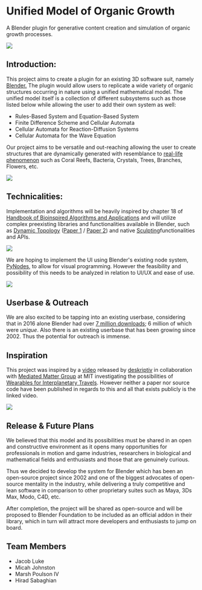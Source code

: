 # Unified Model of Organic Growth
A Blender plugin for generative content creation and simulation of organic growth processes.

![](http://i.imgur.com/uPNijRm.jpg)

Introduction:
-------------
This project aims to create a plugin for an existing 3D software suit, namely [Blender.](https://en.wikipedia.org/wiki/Blender_(software)) The plugin would allow users to replicate a wide variety of organic structures occurring in nature using a unified mathematical model. The unified model itself is a collection of different subsystems such as those listed below while allowing the user to add their own system as well:

*   Rules-Based System and Equation-Based System
*   Finite Difference Scheme and Cellular Automata
*   Cellular Automata for Reaction-Diffusion Systems
*   Cellular Automata for the Wave Equation

Our project aims to be versatile and out-reaching allowing the user to create structures that are dynamically generated with resemblance to [real-life phenomenon](https://en.wikipedia.org/wiki/Patterns_in_nature) such as Coral Reefs, Bacteria, Crystals, Trees, Branches, Flowers, etc.

![](http://i.imgur.com/ZbtVIuv.jpg)


Technicalities:
--------------
Implementation and algorithms will be heavily inspired by chapter 18 of [Handbook of Bioinspired Algorithms and Applications](https://www.crcpress.com/Handbook-of-Bioinspired-Algorithms-and-Applications/Olariu-Zomaya/p/book/9781584884750) and will utilize complex preexisting libraries and functionalities available in Blender, such as [Dynamic Topology](https://wiki.blender.org/index.php/Dev:Ref/Release_Notes/2.66/Dynamic_Topology_Sculpting) ([Paper 1](http://www.sciencedirect.com/science/article/pii/S0097849311000720) / [Paper 2](https://farsthary.files.wordpress.com/2011/10/dynamic-subdivision-sculpting-final.pdf)) and native [Sculpting](https://docs.blender.org/manual/en/dev/sculpt_paint/sculpting/index.html)functionalities and APIs.

![](http://edge-loop.com/images/blender/DyntopoSculptImprov_20141017_timelapse.gif)

We are hoping to implement the UI using Blender's existing node system, [PyNodes](https://wiki.blender.org/index.php/Dev:Ref/Release_Notes/2.67/Python_Nodes), to allow for visual programming. However the feasibility and possibility of this needs to be analyzed in relation to UI/UX and ease of use.

![](http://blenderpower.com.br/wp-content/uploads/2014/12/Frames.gif)


Userbase & Outreach
-------------------
We are also excited to be tapping into an existing userbase, considering that in 2016 alone Blender had over [7 million downloads](http://download.blender.org/institute/2016Analytics.pdf); 6 million of which were _unique_. Also there is an existing userbase that has been growing since 2002\. Thus the potential for outreach is immense. 

Inspiration
-----------
This project was inspired by a [video](https://www.youtube.com/watch?v=9HI8FerKr6Q) released by [deskriptiv](http://www.deskriptiv.de/) in collaboration with [Mediated Matter Group](http://matter.media.mit.edu/) at MIT investigating the possibilities of [Wearables for Interplanetary Travels](https://www.behance.net/gallery/21605971/Neri-Oxman-Wanderers). However neither a paper nor source code have been published in regards to this and all that exists publicly is the linked video.

![](http://i.imgur.com/5NNxsrd.png)

Release & Future Plans
----------------------
We believed that this model and its possibilities must be shared in an open and constructive environment as it opens many opportunities for professionals in motion and game industries, researchers in biological and mathematical fields and enthusiasts and those that are genuinely curious.

Thus we decided to develop the system for Blender which has been an open-source project since 2002 and one of the biggest advocates of open-source mentality in the industry, while delivering a truly competitive and lean software in comparison to other proprietary suites such as Maya, 3Ds Max, Modo, C4D, etc.  

After completion, the project will be shared as open-source and will be proposed to Blender Foundation to be included as an official addon in their library, which in turn will attract more developers and enthusiasts to jump on board.

Team Members
----------------------
*   Jacob Luke
*   Micah Johnston
*   Marsh Poulson IV
*   Hirad Sabaghian
